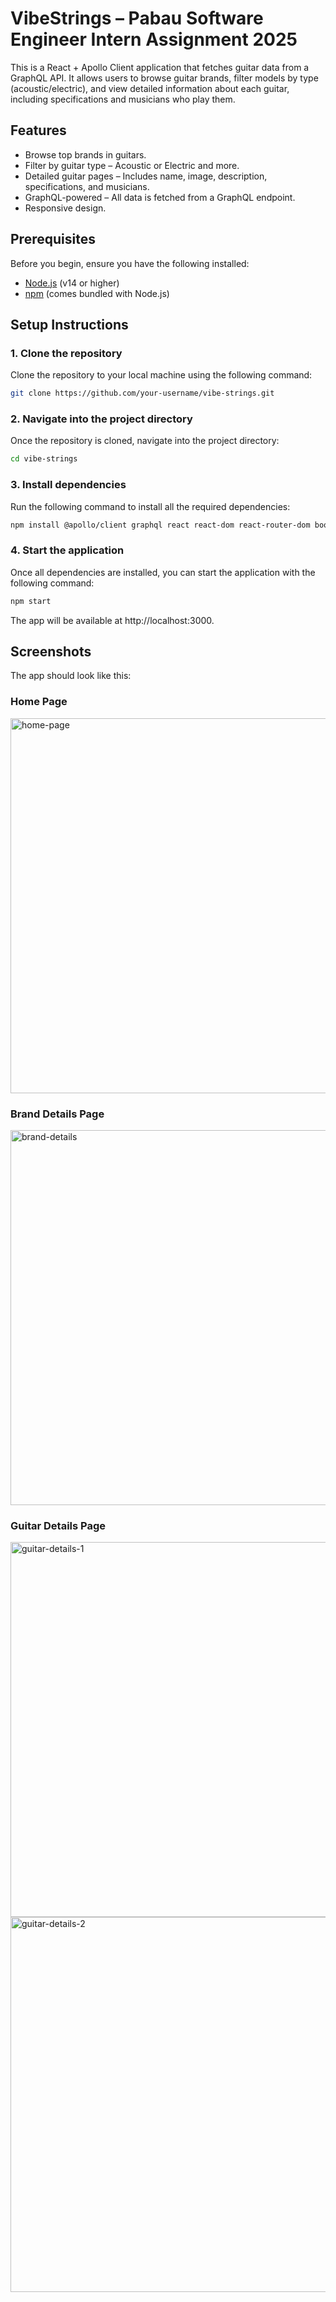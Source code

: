 # VibeStrings – Pabau Software Engineer Intern Assignment 2025
This is a React + Apollo Client application that fetches guitar data from a GraphQL API. It allows users to browse guitar brands, filter models by type (acoustic/electric), and view detailed information about each guitar, including specifications and musicians who play them.

## Features
- Browse top brands in guitars.
- Filter by guitar type – Acoustic or Electric and more.
- Detailed guitar pages – Includes name, image, description, specifications, and musicians.
- GraphQL-powered – All data is fetched from a GraphQL endpoint.
- Responsive design.

## Prerequisites
Before you begin, ensure you have the following installed:
- [Node.js](https://nodejs.org/) (v14 or higher)
- [npm](https://www.npmjs.com/) (comes bundled with Node.js)

## Setup Instructions
### 1. Clone the repository

Clone the repository to your local machine using the following command:
```bash
git clone https://github.com/your-username/vibe-strings.git

```
### 2. Navigate into the project directory

Once the repository is cloned, navigate into the project directory:

```bash
cd vibe-strings
```
### 3. Install dependencies

Run the following command to install all the required dependencies:

```bash
npm install @apollo/client graphql react react-dom react-router-dom bootstrap bootstrap-icons
```

### 4. Start the application

Once all dependencies are installed, you can start the application with the following command:

```bash
npm start
```
The app will be available at http://localhost:3000.

## Screenshots
The app should look like this:
### Home Page
<img width="600" alt="home-page" src="https://github.com/user-attachments/assets/5d34be82-0d6f-413a-996e-c3a2c4df1b85" />

### Brand Details Page
<img width="600" alt="brand-details" src="https://github.com/user-attachments/assets/65a19b91-0603-40c9-8c0c-845eae283b71" />

### Guitar Details Page
<img width="600" alt="guitar-details-1" src="https://github.com/user-attachments/assets/85ff448c-76a4-4b72-84ac-8840881f24f9" />
<img width="600" alt="guitar-details-2" src="https://github.com/user-attachments/assets/1dcdc939-6388-46bb-950d-459067013fab" />

